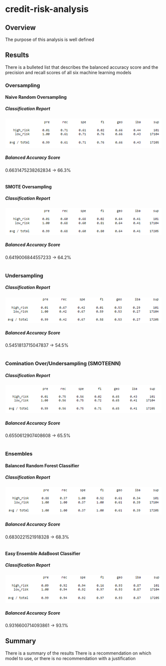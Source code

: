 # credit-risk-analysis

## Overview
The purpose of this analysis is well defined

## Results
There is a bulleted list that describes the balanced accuracy score and the precision and recall scores of all six machine learning models
### Oversampling

#### Naive Random Oversampling
##### Classification Report
![Naive Random Oversampling](Resources/Images/naive_random_class.png)
##### Balanced Accuracy Score
0.6631475238262834 &rarr; 66.3%
</br></br>
#### SMOTE Oversampling
##### Classification Report
![SMOTE Oversampling](Resources/Images/smote_class.png)
##### Balanced Accuracy Score
0.6419006844557233 &rarr; 64.2%
</br></br>
### Undersampling

##### Classification Report
![Cluster Centroids](Resources/Images/cluster_class.png)
##### Balanced Accuracy Score
0.5451813715047837 &rarr; 54.5%
</br></br>
### Comination Over/Undersampling (SMOTEENN)
##### Classification Report
![SMOTEENN](Resources/Images/smoteenn_class.png)
##### Balanced Accuracy Score
0.6550612907408608 &rarr; 65.5%
</br></br>
### Ensembles 

#### Balanced Random Forest Classifier
##### Classification Report
![Balanced Random Forest Classifier](Resources/Images/brfc_class.png)
##### Balanced Accuracy Score
0.6830221521918328 &rarr; 68.3%
</br></br>
#### Easy Ensemble AdaBoost Classifier
##### Classification Report
![Easy Ensemble AdaBoost Classifier](Resources/Images/eeac_class.png)
##### Balanced Accuracy Score
0.9316600714093861 &rarr; 93.1%


## Summary
There is a summary of the results
There is a recommendation on which model to use, or there is no recommendation with a justification